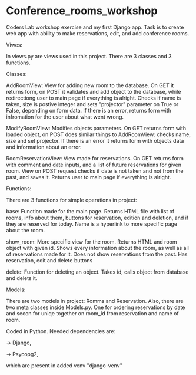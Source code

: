 # Conference_rooms_workshop
Coders Lab workshop exercise and my first Django app. 
Task is to create web app with ability to make reservations, edit, and add conference rooms.

Viwes:

In views.py are views used in this project. There are 3 classes and 3 functions.

Classes:

AddRoomView: View for adding new room to the database. On GET it returns form, on POST it validates and add object to the database, while redirectiong user to main page if everything is alright. Checks if name is taken, size is postive integer and sets "projector" parameter on True or False, depending on form data.
If there is an error, returns form with infromation for the user about what went wrong.

ModifyRoomView: Modifies objects parameters. On GET returns form with loaded object, on POST does similar things to AddRoomView: checks name, size and set projector. If there is an error it returns form with objects data and information about an error.

RoomReservationView: View made for reservations. On GET returns form with comment and date inputs, and a list of future reservations for given room.
View on POST request checks if date is not taken and not from the past, and saves it. Returns user to main page if everything is alright.

Functions:

There are 3 functions for simple operations in project:

base: Function made for the main page. Returns HTML file with list of rooms, info about them, buttons for reservation, edition and deletion, and if they are reserved for today. Name is a hyperlink to more specific page about the room.

show_room: More specific view for the room. Returns HTML and room object with given id. Shows every information about the room, as well as all of reservations made for it. Does not show reservations from the past. Has reservation, edit and delete buttons

delete: Function for deleting an object. Takes id, calls object from database and delets it.

Models:

There are two models in project: Romms and Reservation. Also, there are two meta classes inside Models.py. One for ordering reservations by date and secon for uniqe together on room_id from reservation and name of room.

Coded in Python. Needed dependencies are:

-> Django, 

-> Psycopg2, 

which are present in added venv "django-venv"

